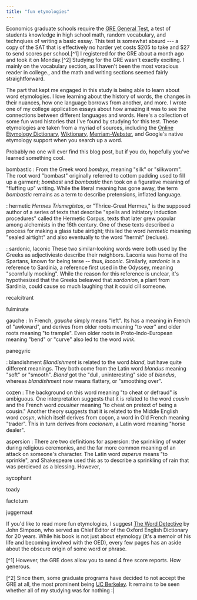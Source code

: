 ```yaml
---
title: "fun etymologies"
---
```


Economics graduate schools require the [GRE General Test](https://www.ets.org/gre), a test of students knowledge in high school math, random vocabulary, and technqiues of writing a basic essay. This test is somewhat absurd --- a copy of the SAT that is effectively no harder yet costs $205 to take and $27 to send scores per school.[^1] I registered for the GRE about a month ago and took it on Monday.[^2] Studying for the GRE wasn't exactly exciting. I mainly on the vocabulary section, as I haven't been the most voracious reader in college., and the math and writing sections seemed fairly straightforward.

The part that kept me engaged in this study is being able to learn about word etymologies. I love learning about the history of words, the changes in their nuances, how one language borrows from another, and more. I wrote one of my college application essays about how amazing it was to see the connections between different languages and words. Here's a collection of some fun word histories that I've found by studying for this test. These etymologies are taken from a myriad of sources, including the [Online Etymology Dictionary](https://www.etymonline.com/), [Wiktionary](https://en.wiktionary.org/wiki/Wiktionary:Main_Page), [Merriam-Webster](https://www.merriam-webster.com/), and Google's native etymology support when you search up a word.

Probably no one will ever find this blog post, but if you do, hopefully you've learned something cool.  

bombastic
: From the Greek word *bombyx*, meaning "silk" or "silkworm". The root word "bombast" 
originally referred to cottom padding used to fill up a garment; *bombast* and *bombastic* then 
took on a figurative meaning of "fluffing up" writing. While the literal meaning has gone away,
 the term *bombastic* remains as a term to describe pretensions, inflated language.

: hermetic
*Hermes Trismegistos*, or "Thrice-Great Hermes," is the supposed author of a series of texts that describe "spells and initiatory induction procedures" called the Hermetic Corpus, texts that later grew popular among alchemists in the 16th century. One of these texts described a process for making a glass tube airtight; this led the word *hermetic* meaning "sealed airtight" and also eventually to the word "hermit" (recluse). 

: sardonic, laconic
These two similar-looking words were both used by the Greeks as adjectiviesto describe their neighbors. Laconia was home of the Spartans, known for being terse -- thus, *laconic*. Similarly, *sardonic* is a reference to Sardinia, a reference first used in the Odyssey, meaning "scornfully mocking". While the reason for this reference is unclear, it's hypothesized that the Greeks beleaved that *sardonion*, a plant from Sardinia, could cause so much laughing that it could cill someone.

recalcitrant

fulminate

gauche
: In French, *gauche* simply means "left". Its has a meaning in French of "awkward", and 
derives from older roots meaning "to veer" and older roots meaning "to trample". Even older 
roots in Proto-Indo-European meaning "bend" or "curve" also led to the word *wink*.

panegyric

: blandishment
*Blandishment* is related to the word *bland*, but have quite different meanings. They both come from the Latin word *blandus* meaning "soft" or "smooth". *Bland* got the "dull, uninteresting" side of *blandus*, whereas *blandishment* now means flattery, or  "smoothing over".

cozen
: The background on this word meaning "to cheat or defraud" is ambiguous. One interpretation suggests that it is related to the word *cousin* and the French word *cousiner* meaning "to cheat on pretext of being a cousin." Another theory suggests that it is related to the Middle English word *cosyn*, which itself derives from coçon, a word in Old French meaning "trader". This in turn derives from *cocionem*, a Latin word meaning "horse dealer". 

aspersion
: There are two definitions for aspersion: the sprinkling of water during religious ceremonies, and the far more common meaning of an attack on someone's character. The Latin word *asperus* means "to sprinkle", and Shakespeare used this as to describe a sprinkling of rain that was percieved as a blessing. However, 

sycophant

toady


factotum

juggernaut


If you'd like to read more fun etymologies, I suggest [The Word Detective](https://www.amazon.com/dp/B01IAIZAAS/ref=dp-kindle-redirect?_encoding=UTF8&btkr=1) by John Simpson, who served as Chief Editor of the Oxford English Dictionary for 20 years. While his book is not just about etymology (it's a memoir of his life and becoming involved with the OED), every few pages has an aside about the obscure origin of some word or phrase. 

[^1] However, the GRE does allow you to send 4 free score reports. How generous.

[^2] Since them, some graduate programs have decided to not accept the GRE at all, the most prominent being [UC Berkeley](https://web.archive.org/web/20200620165217/https://www.econ.berkeley.edu/grad/admissions). It remains to be seen whether all of my studying was for nothing :| 